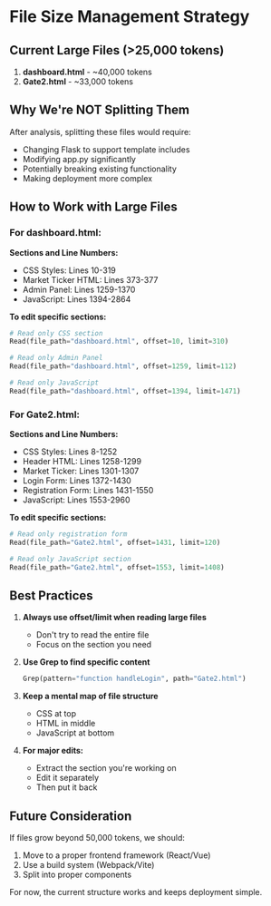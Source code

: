 # File Size Management Strategy

## Current Large Files (>25,000 tokens)

1. **dashboard.html** - ~40,000 tokens
2. **Gate2.html** - ~33,000 tokens

## Why We're NOT Splitting Them

After analysis, splitting these files would require:
- Changing Flask to support template includes
- Modifying app.py significantly  
- Potentially breaking existing functionality
- Making deployment more complex

## How to Work with Large Files

### For dashboard.html:

**Sections and Line Numbers:**
- CSS Styles: Lines 10-319
- Market Ticker HTML: Lines 373-377
- Admin Panel: Lines 1259-1370
- JavaScript: Lines 1394-2864

**To edit specific sections:**
```python
# Read only CSS section
Read(file_path="dashboard.html", offset=10, limit=310)

# Read only Admin Panel
Read(file_path="dashboard.html", offset=1259, limit=112)

# Read only JavaScript
Read(file_path="dashboard.html", offset=1394, limit=1471)
```

### For Gate2.html:

**Sections and Line Numbers:**
- CSS Styles: Lines 8-1252
- Header HTML: Lines 1258-1299
- Market Ticker: Lines 1301-1307
- Login Form: Lines 1372-1430
- Registration Form: Lines 1431-1550
- JavaScript: Lines 1553-2960

**To edit specific sections:**
```python
# Read only registration form
Read(file_path="Gate2.html", offset=1431, limit=120)

# Read only JavaScript section
Read(file_path="Gate2.html", offset=1553, limit=1408)
```

## Best Practices

1. **Always use offset/limit when reading large files**
   - Don't try to read the entire file
   - Focus on the section you need

2. **Use Grep to find specific content**
   ```python
   Grep(pattern="function handleLogin", path="Gate2.html")
   ```

3. **Keep a mental map of file structure**
   - CSS at top
   - HTML in middle
   - JavaScript at bottom

4. **For major edits:**
   - Extract the section you're working on
   - Edit it separately
   - Then put it back

## Future Consideration

If files grow beyond 50,000 tokens, we should:
1. Move to a proper frontend framework (React/Vue)
2. Use a build system (Webpack/Vite)
3. Split into proper components

For now, the current structure works and keeps deployment simple.